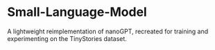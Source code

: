 # Small-Language-Model
A lightweight reimplementation of nanoGPT, recreated for training and experimenting on the TinyStories dataset.